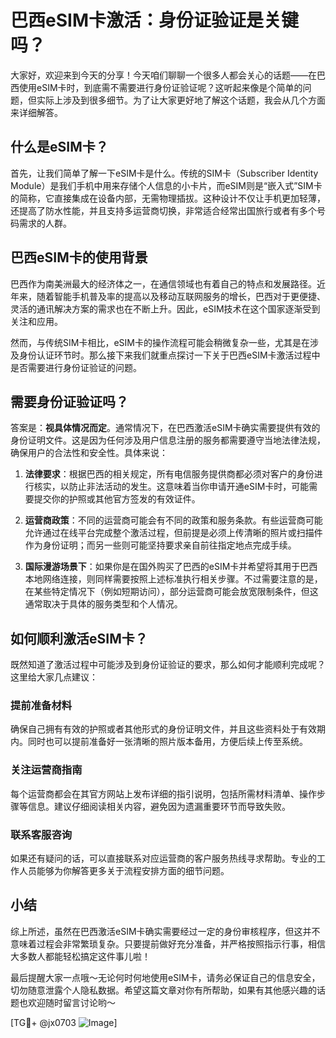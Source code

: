 # 巴西eSIM卡激活：身份证验证是关键吗？

大家好，欢迎来到今天的分享！今天咱们聊聊一个很多人都会关心的话题——在巴西使用eSIM卡时，到底需不需要进行身份证验证呢？这听起来像是个简单的问题，但实际上涉及到很多细节。为了让大家更好地了解这个话题，我会从几个方面来详细解答。

## 什么是eSIM卡？

首先，让我们简单了解一下eSIM卡是什么。传统的SIM卡（Subscriber Identity Module）是我们手机中用来存储个人信息的小卡片，而eSIM则是“嵌入式”SIM卡的简称，它直接集成在设备内部，无需物理插拔。这种设计不仅让手机更加轻薄，还提高了防水性能，并且支持多运营商切换，非常适合经常出国旅行或者有多个号码需求的人群。

## 巴西eSIM卡的使用背景

巴西作为南美洲最大的经济体之一，在通信领域也有着自己的特点和发展路径。近年来，随着智能手机普及率的提高以及移动互联网服务的增长，巴西对于更便捷、灵活的通讯解决方案的需求也在不断上升。因此，eSIM技术在这个国家逐渐受到关注和应用。

然而，与传统SIM卡相比，eSIM卡的操作流程可能会稍微复杂一些，尤其是在涉及身份认证环节时。那么接下来我们就重点探讨一下关于巴西eSIM卡激活过程中是否需要进行身份证验证的问题。

## 需要身份证验证吗？

答案是：**视具体情况而定**。通常情况下，在巴西激活eSIM卡确实需要提供有效的身份证明文件。这是因为任何涉及用户信息注册的服务都需要遵守当地法律法规，确保用户的合法性和安全性。具体来说：

1. **法律要求**：根据巴西的相关规定，所有电信服务提供商都必须对客户的身份进行核实，以防止非法活动的发生。这意味着当你申请开通eSIM卡时，可能需要提交你的护照或其他官方签发的有效证件。

2. **运营商政策**：不同的运营商可能会有不同的政策和服务条款。有些运营商可能允许通过在线平台完成整个激活过程，但前提是必须上传清晰的照片或扫描件作为身份证明；而另一些则可能坚持要求亲自前往指定地点完成手续。

3. **国际漫游场景下**：如果你是在国外购买了巴西的eSIM卡并希望将其用于巴西本地网络连接，则同样需要按照上述标准执行相关步骤。不过需要注意的是，在某些特定情况下（例如短期访问），部分运营商可能会放宽限制条件，但这通常取决于具体的服务类型和个人情况。

## 如何顺利激活eSIM卡？

既然知道了激活过程中可能涉及到身份证验证的要求，那么如何才能顺利完成呢？这里给大家几点建议：

### 提前准备材料
确保自己拥有有效的护照或者其他形式的身份证明文件，并且这些资料处于有效期内。同时也可以提前准备好一张清晰的照片版本备用，方便后续上传至系统。

### 关注运营商指南
每个运营商都会在其官方网站上发布详细的指引说明，包括所需材料清单、操作步骤等信息。建议仔细阅读相关内容，避免因为遗漏重要环节而导致失败。

### 联系客服咨询
如果还有疑问的话，可以直接联系对应运营商的客户服务热线寻求帮助。专业的工作人员能够为你解答更多关于流程安排方面的细节问题。

## 小结

综上所述，虽然在巴西激活eSIM卡确实需要经过一定的身份审核程序，但这并不意味着过程会非常繁琐复杂。只要提前做好充分准备，并严格按照指示行事，相信大多数人都能轻松搞定这件事儿啦！

最后提醒大家一点哦～无论何时何地使用eSIM卡，请务必保证自己的信息安全，切勿随意泄露个人隐私数据。希望这篇文章对你有所帮助，如果有其他感兴趣的话题也欢迎随时留言讨论哟～

[TG💪+ @jx0703 ![Image](https://github.com/user-attachments/assets/dbca1d08-cadb-493c-b0ec-ad6f7a83f270)]